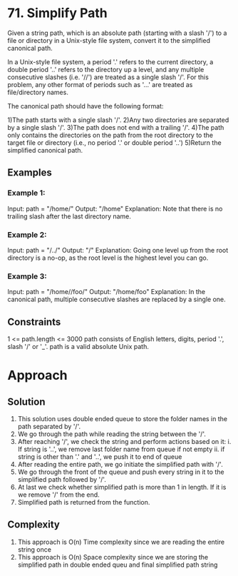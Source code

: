 # 71. Simplify Path

Given a string path, which is an absolute path (starting with a slash '/') to a file or directory in a Unix-style file system, convert it to the simplified canonical path.

In a Unix-style file system, a period '.' refers to the current directory, a double period '..' refers to the directory up a level, and any multiple consecutive slashes (i.e. '//') are treated as a single slash '/'. For this problem, any other format of periods such as '...' are treated as file/directory names.

The canonical path should have the following format:

1)The path starts with a single slash '/'.
2)Any two directories are separated by a single slash '/'.
3)The path does not end with a trailing '/'.
4)The path only contains the directories on the path from the root directory to the target file or directory (i.e., no period '.' or double period '..')
5)Return the simplified canonical path.

## Examples

### Example 1:

Input: path = "/home/"
Output: "/home"
Explanation: Note that there is no trailing slash after the last directory name.

### Example 2:

Input: path = "/../"
Output: "/"
Explanation: Going one level up from the root directory is a no-op, as the root level is the highest level you can go.

### Example 3:

Input: path = "/home//foo/"
Output: "/home/foo"
Explanation: In the canonical path, multiple consecutive slashes are replaced by a single one.

## Constraints

1 <= path.length <= 3000
path consists of English letters, digits, period '.', slash '/' or '_'.
path is a valid absolute Unix path.

# Approach

## Solution
1. This solution uses double ended queue to store the folder names in the path separated by '/'. 
2. We go through the path while reading the string between the '/'.
3. After reaching '/', we check the string and perform actions based on it:
    i. If string is '..', we remove last folder name from queue if not empty
    ii. if string is other than '.' and '..', we push it to end of queue
4. After reading the entire path, we go initiate the simplified path with '/'.
5. We go through the front of the queue and push every string in it to the simplified path followed by '/'.
6. At last we check whether simplified path is more than 1 in length. If it is we remove '/' from the end.
7. Simplified path is returned from the function.

## Complexity
1. This approach is O(n) Time complexity since we are reading the entire string once
2. This approach is O(n) Space complexity since we are storing the simplified path in double ended queu and final simplified path string
